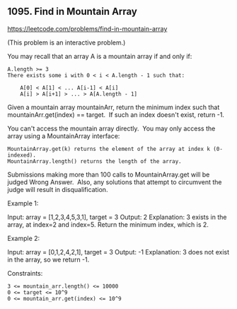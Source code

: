 ## 1095. Find in Mountain Array

https://leetcode.com/problems/find-in-mountain-array

(This problem is an interactive problem.)

You may recall that an array A is a mountain array if and only if:

    A.length >= 3
    There exists some i with 0 < i < A.length - 1 such that:

    	A[0] < A[1] < ... A[i-1] < A[i]
    	A[i] > A[i+1] > ... > A[A.length - 1]

Given a mountain array mountainArr, return the minimum index such that mountainArr.get(index) == target.  If such an index doesn't exist, return -1.

You can't access the mountain array directly.  You may only access the array using a MountainArray interface:

    MountainArray.get(k) returns the element of the array at index k (0-indexed).
    MountainArray.length() returns the length of the array.

Submissions making more than 100 calls to MountainArray.get will be judged Wrong Answer.  Also, any solutions that attempt to circumvent the judge will result in disqualification.

Example 1:

Input: array = [1,2,3,4,5,3,1], target = 3
Output: 2
Explanation: 3 exists in the array, at index=2 and index=5. Return the minimum index, which is 2.

Example 2:

Input: array = [0,1,2,4,2,1], target = 3
Output: -1
Explanation: 3 does not exist in the array, so we return -1.

Constraints:

    3 <= mountain_arr.length() <= 10000
    0 <= target <= 10^9
    0 <= mountain_arr.get(index) <= 10^9
